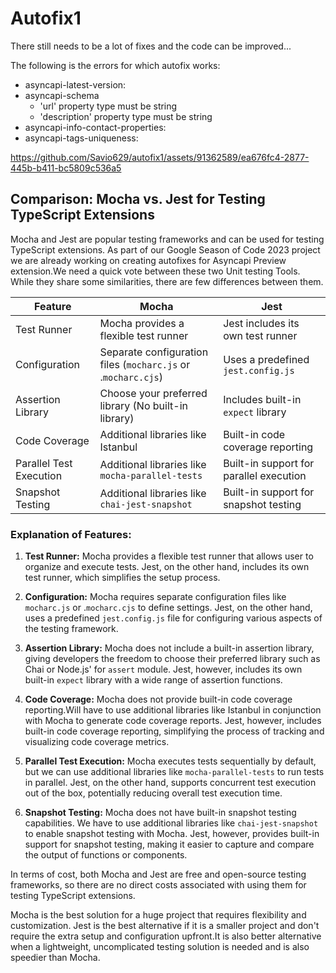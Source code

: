 # Autofix1

There still needs to be a lot of fixes and the code can be improved...

The following is the errors for which autofix works:
- asyncapi-latest-version:
- asyncapi-schema
  - 'url' property type must be string
  - 'description' property type must be string
- asyncapi-info-contact-properties:
- asyncapi-tags-uniqueness:

https://github.com/Savio629/autofix1/assets/91362589/ea676fc4-2877-445b-b411-bc5809c536a5


## Comparison: Mocha vs. Jest for Testing TypeScript Extensions

Mocha and Jest are popular testing frameworks and can be used for testing TypeScript extensions. As part of our Google Season of Code 2023 project we are already working on creating autofixes for Asyncapi Preview extension.We need a quick vote between these two Unit testing Tools.  While they share some similarities, there are few differences between them.

| Feature                 | Mocha                                | Jest                                |
| ----------------------- | ------------------------------------ | ----------------------------------- |
| Test Runner             | Mocha provides a flexible test runner | Jest includes its own test runner   |
| Configuration           | Separate configuration files (`mocharc.js` or .`mocharc.cjs`)        | Uses a predefined `jest.config.js`   |
| Assertion Library       | Choose your preferred library (No built-in library)         | Includes built-in `expect` library |
| Code Coverage           | Additional libraries like Istanbul    | Built-in code coverage reporting    |
| Parallel Test Execution | Additional libraries like `mocha-parallel-tests` | Built-in support for parallel execution |
| Snapshot Testing        | Additional libraries like `chai-jest-snapshot` | Built-in support for snapshot testing |

### Explanation of Features:

1. **Test Runner:** Mocha provides a flexible test runner that allows user to organize and execute tests. Jest, on the other hand, includes its own test runner, which simplifies the setup process.

2. **Configuration:** Mocha requires separate configuration files like `mocharc.js` or .`mocharc.cjs` to define settings. Jest, on the other hand, uses a predefined `jest.config.js` file for configuring various aspects of the testing framework.

3. **Assertion Library:** Mocha does not include a built-in assertion library, giving developers the freedom to choose their preferred library such as Chai or Node.js' for `assert` module. Jest, however, includes its own built-in `expect` library with a wide range of assertion functions.

5. **Code Coverage:** Mocha does not provide built-in code coverage reporting.Will have to use additional libraries like Istanbul in conjunction with Mocha to generate code coverage reports. Jest, however, includes built-in code coverage reporting, simplifying the process of tracking and visualizing code coverage metrics.

6. **Parallel Test Execution:** Mocha executes tests sequentially by default, but we can use additional libraries like `mocha-parallel-tests` to run tests in parallel. Jest, on the other hand, supports concurrent test execution out of the box, potentially reducing overall test execution time.

7. **Snapshot Testing:** Mocha does not have built-in snapshot testing capabilities. We have to use additional libraries like `chai-jest-snapshot` to enable snapshot testing with Mocha. Jest, however, provides built-in support for snapshot testing, making it easier to capture and compare the output of functions or components.

In terms of cost, both Mocha and Jest are free and open-source testing frameworks, so there are no direct costs associated with using them for testing TypeScript extensions.

Mocha is the best solution for a huge project that requires flexibility and customization. Jest is the best alternative if it is a smaller project and don't require the extra setup and configuration upfront.It is also better alternative when a lightweight, uncomplicated testing solution is needed and is also speedier than Mocha. 
